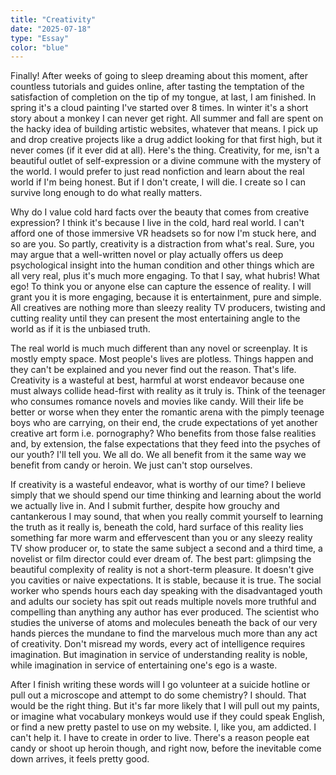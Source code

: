 ```yaml
---
title: "Creativity"
date: "2025-07-18"
type: "Essay"
color: "blue"
---
```

Finally! After weeks of going to sleep dreaming about this moment, after countless tutorials and guides online, after tasting the temptation of the satisfaction of completion on the tip of my tongue, at last, I am finished. In spring it's a cloud painting I've started over 8 times. In winter it's a short story about a monkey I can never get right. All summer and fall are spent on the hacky idea of building artistic websites, whatever that means. I pick up and drop creative projects like a drug addict looking for that first high, but it never comes (if it ever did at all). Here's the thing. Creativity, for me, isn't a beautiful outlet of self-expression or a divine commune with the mystery of the world. I would prefer to just read nonfiction and learn about the real world if I'm being honest. But if I don't create, I will die. I create so I can survive long enough to do what really matters. 

Why do I value cold hard facts over the beauty that comes from creative expression? I think it's because I live in the cold, hard real world. I can't afford one of those immersive VR headsets so for now I'm stuck here, and so are you. So partly, creativity is a distraction from what's real. Sure, you may argue that a well-written novel or play actually offers us deep psychological insight into the human condition and other things which are all very real, plus it's much more engaging. To that I say, what hubris! What ego! To think you or anyone else can capture the essence of reality. I will grant you it is more engaging, because it is entertainment, pure and simple. All creatives are nothing more than sleezy reality TV producers, twisting and cutting reality until they can present the most entertaining angle to the world as if it is the unbiased truth. 

The real world is much much different than any novel or screenplay. It is mostly empty space. Most people's lives are plotless. Things happen and they can't be explained and you never find out the reason. That's life. Creativity is a wasteful at best, harmful at worst endeavor because one must always collide head-first with reality as it truly is. Think of the teenager who consumes romance novels and movies like candy. Will their life be better or worse when they enter the romantic arena with the pimply teenage boys who are carrying, on their end, the crude expectations of yet another creative art form i.e. pornography? Who benefits from those false realities and, by extension, the false expectations that they feed into the psyches of our youth? I'll tell you. We all do. We all benefit from it the same way we benefit from candy or heroin. We just can't stop ourselves.

If creativity is a wasteful endeavor, what is worthy of our time? I believe simply that we should spend our time thinking and learning about the world we actually live in. And I submit further, despite how grouchy and cantankerous I may sound, that when you really commit yourself to learning the truth as it really is, beneath the cold, hard surface of this reality lies something far more warm and effervescent than you or any sleezy reality TV show producer or, to state the same subject a second and a third time, a novelist or film director could ever dream of. The best part: glimpsing the beautiful complexity of reality is not a short-term pleasure. It doesn't give you cavities or naive expectations. It is stable, because it is true. The social worker who spends hours each day speaking with the disadvantaged youth and adults our society has spit out reads multiple novels more truthful and compelling than anything any author has ever produced. The scientist who studies the universe of atoms and molecules beneath the back of our very hands pierces the mundane to find the marvelous much more than any act of creativity. Don't misread my words, every act of intelligence requires imagination. But imagination in service of understanding reality is noble, while imagination in service of entertaining one's ego is a waste.

After I finish writing these words will I go volunteer at a suicide hotline or pull out a microscope and attempt to do some chemistry? I should. That would be the right thing. But it's far more likely that I will pull out my paints, or imagine what vocabulary monkeys would use if they could speak English, or find a new pretty pastel to use on my website. I, like you, am addicted. I can't help it. I have to create in order to live. There's a reason people eat candy or shoot up heroin though, and right now, before the inevitable come down arrives, it feels pretty good. 